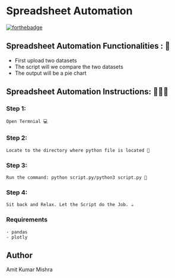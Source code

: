 # <b>Spreadsheet Automation</b>

[![forthebadge](https://forthebadge.com/images/badges/made-with-python.svg)](https://forthebadge.com)

## Spreadsheet Automation Functionalities : 🚀

- First upload two datasets
- The script will we compare the two datasets
- The output will be a pie chart

## Spreadsheet Automation Instructions: 👨🏻‍💻

### Step 1:

    Open Termnial 💻

### Step 2:

    Locate to the directory where python file is located 📂

### Step 3:

    Run the command: python script.py/python3 script.py 🧐

### Step 4:

    Sit back and Relax. Let the Script do the Job. ☕

### Requirements

    - pandas
    - plotly

## Author
   
   Amit Kumar Mishra